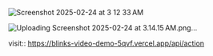 ![Screenshot 2025-02-24 at 3 12 33 AM](https://github.com/user-attachments/assets/a9f3a72b-f308-4afe-8095-c3912aa6beb5)

![Uploading Screenshot 2025-02-24 at 3.14.15 AM.png…]()

visit:: https://blinks-video-demo-5qvf.vercel.app/api/action
